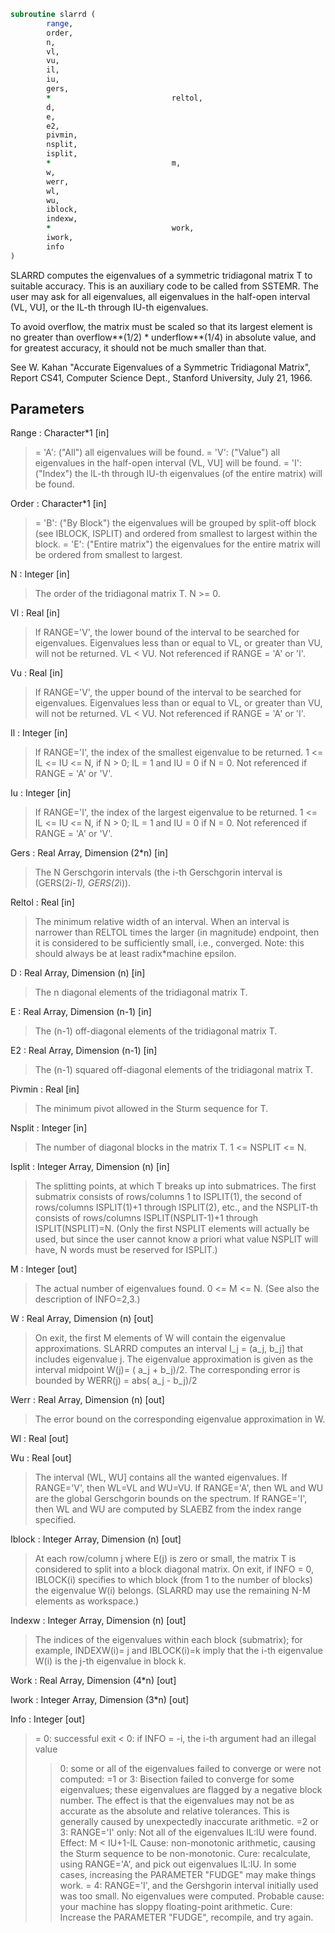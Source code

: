 ```fortran
subroutine slarrd (
		range,
		order,
		n,
		vl,
		vu,
		il,
		iu,
		gers,
		*                           reltol,
		d,
		e,
		e2,
		pivmin,
		nsplit,
		isplit,
		*                           m,
		w,
		werr,
		wl,
		wu,
		iblock,
		indexw,
		*                           work,
		iwork,
		info
)
```

 SLARRD computes the eigenvalues of a symmetric tridiagonal
 matrix T to suitable accuracy. This is an auxiliary code to be
 called from SSTEMR.
 The user may ask for all eigenvalues, all eigenvalues
 in the half-open interval (VL, VU], or the IL-th through IU-th
 eigenvalues.

 To avoid overflow, the matrix must be scaled so that its
 largest element is no greater than overflow**(1/2) * underflow**(1/4) in absolute value, and for greatest
 accuracy, it should not be much smaller than that.

 See W. Kahan "Accurate Eigenvalues of a Symmetric Tridiagonal
 Matrix", Report CS41, Computer Science Dept., Stanford
 University, July 21, 1966.

## Parameters
Range : Character*1 [in]
> = 'A': ("All")   all eigenvalues will be found.
> = 'V': ("Value") all eigenvalues in the half-open interval
> (VL, VU] will be found.
> = 'I': ("Index") the IL-th through IU-th eigenvalues (of the
> entire matrix) will be found.

Order : Character*1 [in]
> = 'B': ("By Block") the eigenvalues will be grouped by
> split-off block (see IBLOCK, ISPLIT) and
> ordered from smallest to largest within
> the block.
> = 'E': ("Entire matrix")
> the eigenvalues for the entire matrix
> will be ordered from smallest to
> largest.

N : Integer [in]
> The order of the tridiagonal matrix T.  N >= 0.

Vl : Real [in]
> If RANGE='V', the lower bound of the interval to
> be searched for eigenvalues.  Eigenvalues less than or equal
> to VL, or greater than VU, will not be returned.  VL < VU.
> Not referenced if RANGE = 'A' or 'I'.

Vu : Real [in]
> If RANGE='V', the upper bound of the interval to
> be searched for eigenvalues.  Eigenvalues less than or equal
> to VL, or greater than VU, will not be returned.  VL < VU.
> Not referenced if RANGE = 'A' or 'I'.

Il : Integer [in]
> If RANGE='I', the index of the
> smallest eigenvalue to be returned.
> 1 <= IL <= IU <= N, if N > 0; IL = 1 and IU = 0 if N = 0.
> Not referenced if RANGE = 'A' or 'V'.

Iu : Integer [in]
> If RANGE='I', the index of the
> largest eigenvalue to be returned.
> 1 <= IL <= IU <= N, if N > 0; IL = 1 and IU = 0 if N = 0.
> Not referenced if RANGE = 'A' or 'V'.

Gers : Real Array, Dimension (2*n) [in]
> The N Gerschgorin intervals (the i-th Gerschgorin interval
> is (GERS(2*i-1), GERS(2*i)).

Reltol : Real [in]
> The minimum relative width of an interval.  When an interval
> is narrower than RELTOL times the larger (in
> magnitude) endpoint, then it is considered to be
> sufficiently small, i.e., converged.  Note: this should
> always be at least radix*machine epsilon.

D : Real Array, Dimension (n) [in]
> The n diagonal elements of the tridiagonal matrix T.

E : Real Array, Dimension (n-1) [in]
> The (n-1) off-diagonal elements of the tridiagonal matrix T.

E2 : Real Array, Dimension (n-1) [in]
> The (n-1) squared off-diagonal elements of the tridiagonal matrix T.

Pivmin : Real [in]
> The minimum pivot allowed in the Sturm sequence for T.

Nsplit : Integer [in]
> The number of diagonal blocks in the matrix T.
> 1 <= NSPLIT <= N.

Isplit : Integer Array, Dimension (n) [in]
> The splitting points, at which T breaks up into submatrices.
> The first submatrix consists of rows/columns 1 to ISPLIT(1),
> the second of rows/columns ISPLIT(1)+1 through ISPLIT(2),
> etc., and the NSPLIT-th consists of rows/columns
> ISPLIT(NSPLIT-1)+1 through ISPLIT(NSPLIT)=N.
> (Only the first NSPLIT elements will actually be used, but
> since the user cannot know a priori what value NSPLIT will
> have, N words must be reserved for ISPLIT.)

M : Integer [out]
> The actual number of eigenvalues found. 0 <= M <= N.
> (See also the description of INFO=2,3.)

W : Real Array, Dimension (n) [out]
> On exit, the first M elements of W will contain the
> eigenvalue approximations. SLARRD computes an interval
> I_j = (a_j, b_j] that includes eigenvalue j. The eigenvalue
> approximation is given as the interval midpoint
> W(j)= ( a_j + b_j)/2. The corresponding error is bounded by
> WERR(j) = abs( a_j - b_j)/2

Werr : Real Array, Dimension (n) [out]
> The error bound on the corresponding eigenvalue approximation
> in W.

Wl : Real [out]

Wu : Real [out]
> The interval (WL, WU] contains all the wanted eigenvalues.
> If RANGE='V', then WL=VL and WU=VU.
> If RANGE='A', then WL and WU are the global Gerschgorin bounds
> on the spectrum.
> If RANGE='I', then WL and WU are computed by SLAEBZ from the
> index range specified.

Iblock : Integer Array, Dimension (n) [out]
> At each row/column j where E(j) is zero or small, the
> matrix T is considered to split into a block diagonal
> matrix.  On exit, if INFO = 0, IBLOCK(i) specifies to which
> block (from 1 to the number of blocks) the eigenvalue W(i)
> belongs.  (SLARRD may use the remaining N-M elements as
> workspace.)

Indexw : Integer Array, Dimension (n) [out]
> The indices of the eigenvalues within each block (submatrix);
> for example, INDEXW(i)= j and IBLOCK(i)=k imply that the
> i-th eigenvalue W(i) is the j-th eigenvalue in block k.

Work : Real Array, Dimension (4*n) [out]

Iwork : Integer Array, Dimension (3*n) [out]

Info : Integer [out]
> = 0:  successful exit
> < 0:  if INFO = -i, the i-th argument had an illegal value
> > 0:  some or all of the eigenvalues failed to converge or
> were not computed:
> =1 or 3: Bisection failed to converge for some
> eigenvalues; these eigenvalues are flagged by a
> negative block number.  The effect is that the
> eigenvalues may not be as accurate as the
> absolute and relative tolerances.  This is
> generally caused by unexpectedly inaccurate
> arithmetic.
> =2 or 3: RANGE='I' only: Not all of the eigenvalues
> IL:IU were found.
> Effect: M < IU+1-IL
> Cause:  non-monotonic arithmetic, causing the
> Sturm sequence to be non-monotonic.
> Cure:   recalculate, using RANGE='A', and pick
> out eigenvalues IL:IU.  In some cases,
> increasing the PARAMETER "FUDGE" may
> make things work.
> = 4:    RANGE='I', and the Gershgorin interval
> initially used was too small.  No eigenvalues
> were computed.
> Probable cause: your machine has sloppy
> floating-point arithmetic.
> Cure: Increase the PARAMETER "FUDGE",
> recompile, and try again.

